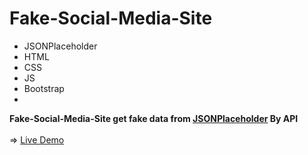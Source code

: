 # Fake-Social-Media-Site
- JSONPlaceholder 
- HTML
- CSS
- JS
- Bootstrap
- <br>
**Fake-Social-Media-Site get fake data from [JSONPlaceholder](https://jsonplaceholder.typicode.com/) By API**
<br>
<br>
=> [Live Demo](https://fake-social-media-site.vercel.app/)
